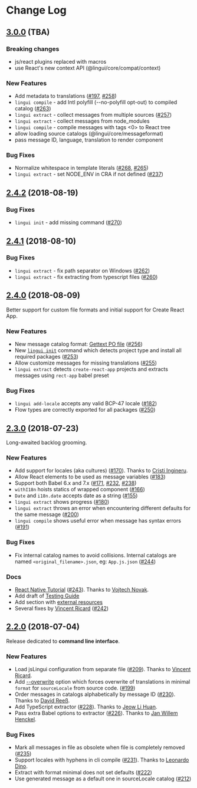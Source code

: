 # Change Log

<a name="3.0.0"></a>
## [3.0.0](https://github.com/lingui/js-lingui/compare/v2.4.1...v2.4.2) (TBA)

### Breaking changes

* js/react plugins replaced with macros
* use React's new context API (@lingui/core/compat/context)

### New Features

* Add metadata to translations ([#197](https://github.com/lingui/js-lingui/issues/197]),
  [#258](https://github.com/lingui/js-lingui/issues/258])) 
* `lingui compile` - add Intl polyfill (--no-polyfill opt-out) to compiled catalog ([#263](https://github.com/lingui/js-lingui/issues/263]))
* `lingui extract` - collect messages from multiple sources ([#257](https://github.com/lingui/js-lingui/issues/257]))
* `lingui extract` - collect messages from node_modules
* `lingui compile` - compile messages with tags <0> to React tree
* allow loading source catalogs (@lingui/core/messageformat)
* pass message ID, language, translation to render component 

### Bug Fixes

* Normalize whitespace in template literals ([#268](https://github.com/lingui/js-lingui/issues/268]),
[#265](https://github.com/lingui/js-lingui/issues/265]))
* `lingui extract` - set NODE_ENV in CRA if not defined ([#237](https://github.com/lingui/js-lingui/issues/237]))

<a name="2.4.2"></a>
## [2.4.2](https://github.com/lingui/js-lingui/compare/v2.4.1...v2.4.2) (2018-08-19)

### Bug Fixes

* `lingui init` - add missing command ([#270](https://github.com/lingui/js-lingui/issues/270))

<a name="2.4.1"></a>
## [2.4.1](https://github.com/lingui/js-lingui/compare/v2.4.0...v2.4.1) (2018-08-10)

### Bug Fixes

* `lingui extract` - fix path separator on Windows ([#262](https://github.com/lingui/js-lingui/issues/262))
* `lingui extract` - fix extracting from typescript files ([#260](https://github.com/lingui/js-lingui/issues/260))

<a name="2.4.0"></a>
## [2.4.0](https://github.com/lingui/js-lingui/compare/v2.3.0...v2.4.0) (2018-08-09)

Better support for custom file formats and initial support for Create React App.

### New Features

* New message catalog format: [Gettext PO file](https://lingui.github.io/js-lingui/ref/conf.html#po)
  ([#256](https://github.com/lingui/js-lingui/issues/256))
* New [`lingui init`](https://lingui.github.io/js-lingui/ref/cli.html#init) command
  which detects project type and install all required packages ([#253](https://github.com/lingui/js-lingui/pull/253))
* Allow customize messages for missing translations ([#255](https://github.com/lingui/js-lingui/issues/255))
* `lingui extract` detects `create-react-app` projects and extracts messages using
  `rect-app` babel preset

### Bug Fixes

* `lingui add-locale` accepts any valid BCP-47 locale ([#182](https://github.com/lingui/js-lingui/issues/182))
* Flow types are correctly exported for all packages ([#250](https://github.com/lingui/js-lingui/issues/250))

<a name="2.3.0"></a>
## [2.3.0](https://github.com/lingui/js-lingui/compare/v2.2.0...v2.3.0) (2018-07-23)

Long-awaited backlog grooming.

### New Features

* Add support for locales (aka cultures) ([#170](https://github.com/lingui/js-lingui/pull/170)). Thanks to [Cristi Ingineru](https://github.com/cristiingineru).
* Allow React elements to be used as message variables ([#183](https://github.com/lingui/js-lingui/issues/183))
* Support both Babel 6.x and 7.x ([#171](https://github.com/lingui/js-lingui/issues/171), [#232](https://github.com/lingui/js-lingui/issues/232), [#238](https://github.com/lingui/js-lingui/issues/238))
* `withI18n` hoists statics of wrapped component ([#166](https://github.com/lingui/js-lingui/issues/166))
* `Date` and `i18n.date` accepts date as a string ([#155](https://github.com/lingui/js-lingui/issues/155))
* `lingui extract` shows progress ([#180](https://github.com/lingui/js-lingui/issues/180))
* `lingui extract` throws an error when encountering different defaults for the same message ([#200](https://github.com/lingui/js-lingui/issues/200))
* `lingui compile` shows useful error when message has syntax errors ([#191](https://github.com/lingui/js-lingui/issues/191))

### Bug Fixes

* Fix internal catalog names to avoid collisions. Internal catalogs are named `<original_filename>.json`, eg: `App.js.json` ([#244](https://github.com/lingui/js-lingui/issues/244))

### Docs

* [React Native Tutorial](https://lingui.github.io/js-lingui/tutorials/react-native.html) ([#243](https://github.com/lingui/js-lingui/pull/243)). Thanks to [Vojtech Novak](https://github.com/vonovak).
* Add draft of [Testing Guide](https://lingui.github.io/js-lingui/guides/testing.html)
* Add section with [external resources](https://lingui.github.io/js-lingui/misc/talks-about-i18n.html)
* Several fixes by [Vincent Ricard](https://github.com/ghostd) ([#242](https://github.com/lingui/js-lingui/pull/242))

<a name="2.2.0"></a>
## [2.2.0](https://github.com/lingui/js-lingui/compare/v2.1.2...v2.2.0) (2018-07-04)

Release dedicated to **command line interface**. 

### New Features

* Load jsLingui configuration from separate file ([#209](https://github.com/lingui/js-lingui/pull/209)). Thanks to [Vincent Ricard](https://github.com/ghostd).
* Add [--overwrite](https://lingui.github.io/js-lingui/ref/lingui-cli.html#cmdoption-extract-overwrite)
  option which forces overwrite of translations in minimal `format` for `sourceLocale` from source code. ([#199](https://github.com/lingui/js-lingui/issues/199))
* Order messages in catalogs alphabetically by message ID ([#230](https://github.com/lingui/js-lingui/issues/230)). Thanks to [David Reeß](https://github.com/queicherius).
* Add TypeScript extractor ([#228](https://github.com/lingui/js-lingui/pull/228)). Thanks to [Jeow Li Huan](https://github.com/huan086).
* Pass extra Babel options to extractor ([#226](https://github.com/lingui/js-lingui/pull/226)). Thanks to [Jan Willem Henckel](https://github.com/djfarly).

### Bug Fixes

* Mark all messages in file as obsolete when file is completely removed ([#235](https://github.com/lingui/js-lingui/pull/235))
* Support locales with hyphens in cli compile ([#231](https://github.com/lingui/js-lingui/issues/231)). Thanks to [Leonardo Dino](https://github.com/leonardodino).
* Extract with format minimal does not set defaults ([#222](https://github.com/lingui/js-lingui/issues/222))
* Use generated message as a default one in sourceLocale catalog ([#212](https://github.com/lingui/js-lingui/issues/212))
